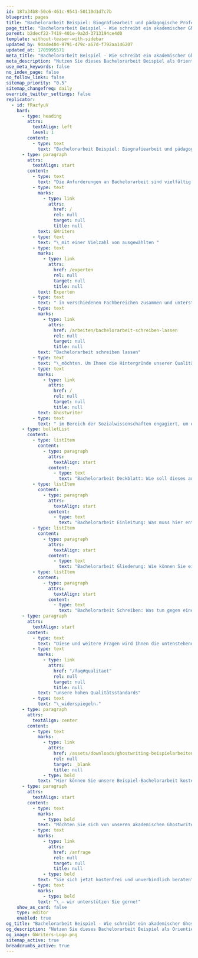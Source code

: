 ```yaml
---
id: 187a34b8-50c6-461c-9541-50110d1d7c7b
blueprint: pages
title: "Bachelorarbeit Beispiel: Biografiearbeit und pädagogische Professionalität"
page_title: "Bachelorarbeit Beispiel - Wie schreibt ein akademischer Ghostwriter?"
parent: b2decf22-7419-401e-9a2d-3713194ce4d0
template: without-teaser-with-sidebar
updated_by: 94ade404-9791-479c-a67d-f792aa146207
updated_at: 1705995571
meta_title: "Bachelorarbeit Beispiel - Wie schreibt ein akademischer Ghostwriter?"
meta_description: "Nutzen Sie dieses Bachelorarbeit Beispiel als Orientierung und überzeugen Sie sich von den Qualifikationen unserer akademischen Ghostwriter."
use_meta_keywords: false
no_index_page: false
no_follow_links: false
sitemap_priority: "0.5"
sitemap_changefreq: daily
override_twitter_settings: false
replicator:
  - id: fRazfyuV
    bard:
      - type: heading
        attrs:
          textAlign: left
          level: 1
        content:
          - type: text
            text: "Bachelorarbeit Beispiel: Biografiearbeit und pädagogische Professionalität"
      - type: paragraph
        attrs:
          textAlign: start
        content:
          - type: text
            text: "Die Anforderungen an Bachelorarbeit sind vielfältig und stellen viele Studierende vor eine große Herausforderung. Daher arbeiten wir bei\_"
          - type: text
            marks:
              - type: link
                attrs:
                  href: /
                  rel: null
                  target: null
                  title: null
            text: GWriters
          - type: text
            text: "\_mit einer Vielzahl von ausgewählten "
          - type: text
            marks:
              - type: link
                attrs:
                  href: /experten
                  rel: null
                  target: null
                  title: null
            text: Experten
          - type: text
            text: " in verschiedenen Fachbereichen zusammen und unterstützen alle Kunden, die sich eine Mustervorlagen für Ihre "
          - type: text
            marks:
              - type: link
                attrs:
                  href: /arbeiten/bachelorarbeit-schreiben-lassen
                  rel: null
                  target: null
                  title: null
            text: "Bachelorarbeit schreiben lassen"
          - type: text
            text: "\_möchten. Um Ihnen die Hintergründe unserer Qualitätsversprechen anschaulich zu demonstrieren, haben wir einen unserer besten akademischen "
          - type: text
            marks:
              - type: link
                attrs:
                  href: /
                  rel: null
                  target: null
                  title: null
            text: Ghostwriter
          - type: text
            text: " im Bereich der Sozialwissenschaften engagiert, um ein ansprechendes Bachelorarbeit Beispiel für Sie zu erstellen. Dies dient nicht nur dazu, Ihnen unser wissenschaftliches Arbeitsniveau und unsere hohen Standards zu demonstrieren, sondern auch dazu, all unseren Nutzern eine Hilfestellung anzubieten, um ihnen das Schreiben der eigenen Bachelorarbeit zu erleichtern. Zudem möchten wir mit dieser Muster Bachelorarbeit auch einige häufig gestellte Fragen beantworten, die viele unserer Nutzer interessieren:"
      - type: bulletList
        content:
          - type: listItem
            content:
              - type: paragraph
                attrs:
                  textAlign: start
                content:
                  - type: text
                    text: "Bachelorarbeit Deckblatt: Wie soll dieses aussehen und welche Informationen muss es enthalten?"
          - type: listItem
            content:
              - type: paragraph
                attrs:
                  textAlign: start
                content:
                  - type: text
                    text: "Bachelorarbeit Einleitung: Was muss hier enthalten sein und was sollte für den Hauptteil zurückgehalten werden?"
          - type: listItem
            content:
              - type: paragraph
                attrs:
                  textAlign: start
                content:
                  - type: text
                    text: "Bachelorarbeit Gliederung: Wie können Sie einen gut strukturierten Bachelorarbeit Aufbau konzipieren?"
          - type: listItem
            content:
              - type: paragraph
                attrs:
                  textAlign: start
                content:
                  - type: text
                    text: "Bachelorarbeit Schreiben: Was tun gegen eine Schreibblockade?"
      - type: paragraph
        attrs:
          textAlign: start
        content:
          - type: text
            text: "Diese und weitere Fragen wird Ihnen die untenstehende Muster Facharbeit beantworten und gleichzeitig als exzellentes Beispiel\_"
          - type: text
            marks:
              - type: link
                attrs:
                  href: "/faq#qualitaet"
                  rel: null
                  target: null
                  title: null
            text: "unsere hohen Qualitätsstandards"
          - type: text
            text: "\_widerspiegeln."
      - type: paragraph
        attrs:
          textAlign: center
        content:
          - type: text
            marks:
              - type: link
                attrs:
                  href: /assets/downloads/ghostwriting-beispielarbeiten/bachelorarbeit-beispiel-biografiearbeit.pdf
                  rel: null
                  target: _blank
                  title: null
              - type: bold
            text: "Hier können Sie unsere Beispiel-Bachelorarbeit kostenlos herunterladen!"
      - type: paragraph
        attrs:
          textAlign: start
        content:
          - type: text
            marks:
              - type: bold
            text: "Möchten Sie sich von unseren akademischen Ghostwritern eine Mustervorlage für Ihre Bachelorarbeit schreiben lassen? Während unsere Experten diese Bachelorarbeit Mustervorlage für Sie anfertigen werden Sie von unserem freundlichen Team betreut und erhalten einen persönlichen Projektmanager, damit Sie während jeder Phase des Projekts ein gutes Gefühl haben. Lassen\_"
          - type: text
            marks:
              - type: link
                attrs:
                  href: /anfrage
                  rel: null
                  target: null
                  title: null
              - type: bold
            text: "Sie sich jetzt kostenfrei und unverbindlich beraten"
          - type: text
            marks:
              - type: bold
            text: "\_– wir unterstützen Sie gerne!"
    show_as_card: false
    type: editor
    enabled: true
og_title: "Bachelorarbeit Beispiel - Wie schreibt ein akademischer Ghostwriter?"
og_description: "Nutzen Sie dieses Bachelorarbeit Beispiel als Orientierung und überzeugen Sie sich von den Qualifikationen unserer akademischen Ghostwriter."
og_image: GWriters-Logo.png
sitemap_active: true
breadcrumbs_active: true
---
```

